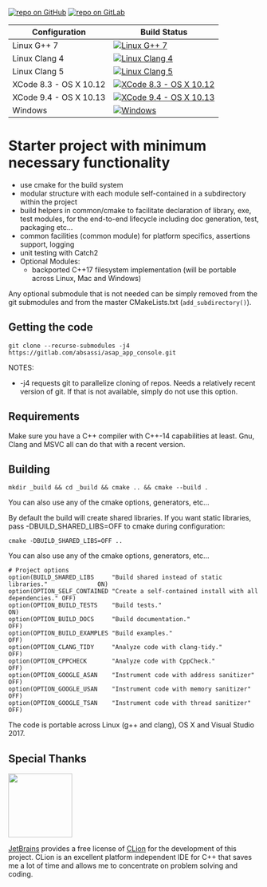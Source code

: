 [![repo on GitHub](https://img.shields.io/badge/repo-GitHub-brightgreen.svg)](https://github.com/abdes/asap_app_console)
[![repo on GitLab](https://img.shields.io/badge/repo-GitLab-brightgreen.svg)](https://gitlab.com/absassi/asap_app_console)

| Configuration | Build Status |
| ------------- | ------------- |
| Linux G++ 7 | [![Linux G++ 7][9]][0] |
| Linux Clang 4 | [![Linux Clang 4][10]][0] |
| Linux Clang 5 | [![Linux Clang 5][11]][0] |
| XCode 8.3 - OS X 10.12 | [![XCode 8.3 - OS X 10.12][12]][0] |
| XCode 9.4 - OS X 10.13 | [![XCode 9.4 - OS X 10.13][13]][0] |
| Windows | [![Windows][21]][20] |

[0]: https://travis-ci.org/abdes/asap_app_console
[9]: https://travis-matrix-badges.herokuapp.com/repos/abdes/asap/branches/master/9
[10]: https://travis-matrix-badges.herokuapp.com/repos/abdes/asap/branches/master/10
[11]: https://travis-matrix-badges.herokuapp.com/repos/abdes/asap/branches/master/11
[12]: https://travis-matrix-badges.herokuapp.com/repos/abdes/asap/branches/master/12
[13]: https://travis-matrix-badges.herokuapp.com/repos/abdes/asap/branches/master/13
[20]: https://ci.appveyor.com/project/abdes/asap_app_console
[21]: https://ci.appveyor.com/api/projects/status/nng5iin0wbccjhkx/branch/master?svg=true

# Starter project with minimum necessary functionality
  - use cmake for the build system
  - modular structure with each module self-contained in a subdirectory within
    the project
  - build helpers in common/cmake to facilitate declaration of library, exe,
    test modules, for the end-to-end lifecycle including doc generation, test,
    packaging etc...
  - common facilities (common module) for platform specifics, assertions
    support, logging
  - unit testing with Catch2
  - Optional Modules:
    - backported C++17 filesystem implementation (will be portable across Linux, Mac
      and Windows)

Any optional submodule that is not needed can be simply removed from the git submodules
and from the master CMakeLists.txt (`add_subdirectory()`).

## Getting the code
```
git clone --recurse-submodules -j4 https://gitlab.com/absassi/asap_app_console.git
```

NOTES:
  - -j4 requests git to parallelize cloning of repos. Needs a relatively recent version 
    of git. If that is not available, simply do not use this option. 

## Requirements
Make sure you have a C++ compiler with C++-14 capabilities at least. Gnu, Clang and MSVC
all can do that with a recent version.

## Building
```
mkdir _build && cd _build && cmake .. && cmake --build .
```
You can also use any of the cmake options, generators, etc...

By default the build will create shared libraries. If you want static libraries, pass
-DBUILD_SHARED_LIBS=OFF to cmake during configuration:
```
cmake -DBUILD_SHARED_LIBS=OFF ..
```

You can also use any of the cmake options, generators, etc...


```
# Project options
option(BUILD_SHARED_LIBS     "Build shared instead of static libraries."              ON)
option(OPTION_SELF_CONTAINED "Create a self-contained install with all dependencies." OFF)
option(OPTION_BUILD_TESTS    "Build tests."                                           ON)
option(OPTION_BUILD_DOCS     "Build documentation."                                   OFF)
option(OPTION_BUILD_EXAMPLES "Build examples."                                        OFF)
option(OPTION_CLANG_TIDY     "Analyze code with clang-tidy."                          OFF)
option(OPTION_CPPCHECK       "Analyze code with CppCheck."                            OFF)
option(OPTION_GOOGLE_ASAN    "Instrument code with address sanitizer"                 OFF)
option(OPTION_GOOGLE_USAN    "Instrument code with memory sanitizer"                  OFF)
option(OPTION_GOOGLE_TSAN    "Instrument code with thread sanitizer"                  OFF)
```

The code is portable across Linux (g++ and clang), OS X and Visual Studio 2017.

## Special Thanks
[<img src="https://upload.wikimedia.org/wikipedia/commons/1/1a/JetBrains_Logo_2016.svg" width="128" height="128">](https://www.jetbrains.com/)
 
[JetBrains](https://www.jetbrains.com/) provides a free license of 
[CLion](https://www.jetbrains.com/clion/) for the development of this project.
CLion is an excellent platform independent IDE for C++ that saves me a lot of 
time and allows me to concentrate on problem solving and coding.
